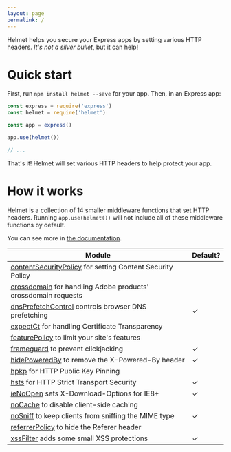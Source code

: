 ```yaml
---
layout: page
permalink: /
---
```

Helmet helps you secure your Express apps by setting various HTTP headers. *It's not a silver bullet*, but it can help!

Quick start
===========

First, run `npm install helmet --save` for your app. Then, in an Express app:

```javascript
const express = require('express')
const helmet = require('helmet')

const app = express()

app.use(helmet())

// ...
```

That's it! Helmet will set various HTTP headers to help protect your app.

How it works
============

Helmet is a collection of 14 smaller middleware functions that set HTTP headers. Running `app.use(helmet())` will not include all of these middleware functions by default.

You can see more in [the documentation](/docs).

| Module | Default? |
|---|---|
| [contentSecurityPolicy](/docs/csp/) for setting Content Security Policy |  |
| [crossdomain](/docs/crossdomain/) for handling Adobe products' crossdomain requests |  |
| [dnsPrefetchControl](/docs/dns-prefetch-control) controls browser DNS prefetching | ✓ |
| [expectCt](/docs/expect-ct/) for handling Certificate Transparency |  |
| [featurePolicy](/docs/feature-policy/) to limit your site's features |  |
| [frameguard](/docs/frameguard/) to prevent clickjacking | ✓ |
| [hidePoweredBy](/docs/hide-powered-by) to remove the X-Powered-By header | ✓ |
| [hpkp](/docs/hpkp/) for HTTP Public Key Pinning |  |
| [hsts](/docs/hsts/) for HTTP Strict Transport Security | ✓ |
| [ieNoOpen](/docs/ienoopen) sets X-Download-Options for IE8+ | ✓ |
| [noCache](/docs/nocache/) to disable client-side caching |  |
| [noSniff](/docs/dont-sniff-mimetype) to keep clients from sniffing the MIME type | ✓ |
| [referrerPolicy](/docs/referrer-policy) to hide the Referer header |  |
| [xssFilter](/docs/xss-filter) adds some small XSS protections | ✓ |
